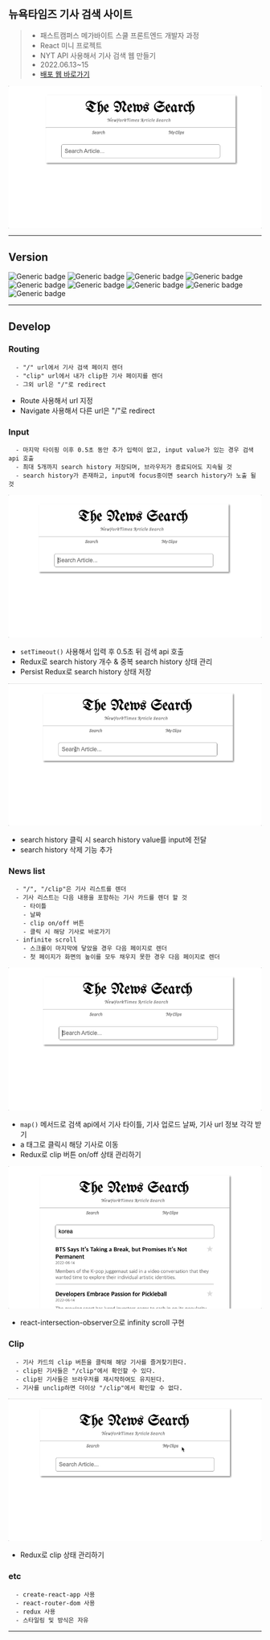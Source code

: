 ## 뉴욕타임즈 기사 검색 사이트
> - 패스트캠퍼스 메가바이트 스쿨 프론트엔드 개발자 과정
> - React 미니 프로젝트
> - NYT API 사용해서 기사 검색 웹 만들기
> - 2022.06.13~15
> - [배포 웹 바로가기](https://elegant-medovik-ba7df8.netlify.app/)

<img align="center" src="./img/01title.gif" alt="title" />

---

## Version

![Generic badge](https://img.shields.io/badge/react-18.2.0-blue.svg)
![Generic badge](https://img.shields.io/badge/react_router_dom-6.3.0-blue.svg)
![Generic badge](https://img.shields.io/badge/react_redux-8.0.2-blue.svg)
![Generic badge](https://img.shields.io/badge/redux_persist-6.0.0-blue.svg)
![Generic badge](https://img.shields.io/badge/@reduxjs/toolkit-1.8.2-blue.svg)
![Generic badge](https://img.shields.io/badge/styled_components-5.3.5-blue.svg)
![Generic badge](https://img.shields.io/badge/react_loading-2.0.3-blue.svg)
![Generic badge](https://img.shields.io/badge/react_intersection_observer-9.3.0-blue.svg)
![Generic badge](https://img.shields.io/badge/uuid-8.3.2-blue.svg)

---

## Develop
### Routing
```
  - "/" url에서 기사 검색 페이지 렌더
  - "clip" url에서 내가 clip한 기사 페이지를 렌더
  - 그외 url은 "/"로 redirect
```

  - Route 사용해서 url 지정
  - Navigate 사용해서 다른 url은 "/"로 redirect

### Input
```
  - 마지막 타이핑 이후 0.5초 동안 추가 입력이 없고, input value가 있는 경우 검색 api 호출
  - 최대 5개까지 search history 저장되며, 브라우저가 종료되어도 지속될 것
  - search history가 존재하고, input에 focus중이면 search history가 노출 될 것
``` 

  ![](./img/02input.gif)

  - `setTimeout()` 사용해서 입력 후 0.5초 뒤 검색 api 호출
  - Redux로 search history 개수 & 중복 search history 상태 관리
  - Persist Redux로 search history 상태 저장

  ![](./img/03input.gif)

  - search history 클릭 시 search history value를 input에 전달
  - search history 삭제 기능 추가

### News list
```
  - "/", "/clip"은 기사 리스트를 렌더
  - 기사 리스트는 다음 내용을 포함하는 기사 카드를 렌더 할 것
    - 타이틀
    - 날짜
    - clip on/off 버튼
    - 클릭 시 해당 기사로 바로가기
  - infinite scroll 
    - 스크롤이 마지막에 닿았을 경우 다음 페이지로 렌더
    - 첫 페이지가 화면의 높이를 모두 채우지 못한 경우 다음 페이지로 렌더
```

  ![](./img/04newlist.gif)

  - `map()` 메서드로 검색 api에서 기사 타이틀, 기사 업로드 날짜, 기사 url 정보 각각 받기
  - a 태그로 클릭시 해당 기사로 이동
  - Redux로 clip 버튼 on/off 상태 관리하기

  ![](./img/05newlist.gif)

  - react-intersection-observer으로 infinity scroll 구현

### Clip
```
  - 기사 카드의 clip 버튼을 클릭해 해당 기사를 즐겨찾기한다.
  - clip된 기사들은 "/clip"에서 확인할 수 있다.
  - clip된 기사들은 브라우저를 재시작하여도 유지된다.
  - 기사를 unclip하면 더이상 "/clip"에서 확인할 수 없다.
```

  ![](./img/06clip.gif)

  - Redux로 clip 상태 관리하기 

### etc
```
  - create-react-app 사용
  - react-router-dom 사용
  - redux 사용
  - 스타일링 및 방식은 자유
```
---
